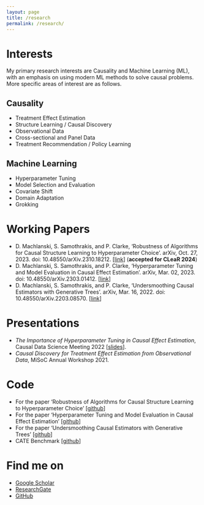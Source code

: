 ```yaml
---
layout: page
title: /research
permalink: /research/
---
```


# Interests
My primary research interests are Causality and Machine Learning (ML), with an emphasis on using modern ML methods to solve causal problems. More specific areas of interest are as follows.

## Causality
- Treatment Effect Estimation
- Structure Learning / Causal Discovery
- Observational Data
- Cross-sectional and Panel Data
- Treatment Recommendation / Policy Learning

## Machine Learning
- Hyperparameter Tuning
- Model Selection and Evaluation
- Covariate Shift
- Domain Adaptation
- Grokking

# Working Papers
- D. Machlanski, S. Samothrakis, and P. Clarke, ‘Robustness of Algorithms for Causal Structure Learning to Hyperparameter Choice’. arXiv, Oct. 27, 2023. doi: 10.48550/arXiv.2310.18212. \[[link](http://arxiv.org/abs/2310.18212)\] (**accepted for CLeaR 2024**)
- D. Machlanski, S. Samothrakis, and P. Clarke, ‘Hyperparameter Tuning and Model Evaluation in Causal Effect Estimation’. arXiv, Mar. 02, 2023. doi: 10.48550/arXiv.2303.01412. \[[link](https://arxiv.org/abs/2303.01412)\]
- D. Machlanski, S. Samothrakis, and P. Clarke, ‘Undersmoothing Causal Estimators with Generative Trees’. arXiv, Mar. 16, 2022. doi: 10.48550/arXiv.2203.08570. \[[link](https://arxiv.org/abs/2203.08570)\]

# Presentations
- _The Importance of Hyperparameter Tuning in Causal Effect Estimation_, Causal Data Science Meeting 2022 \[[slides](https://github.com/misoc-mml/working-papers/blob/main/Model%20Selection%20in%20Causal%20Effect%20Estimation%20-%20CDSM22.pdf)\].
- _Causal Discovery for Treatment Effect Estimation from Observational Data_, MiSoC Annual Workshop 2021.

# Code
- For the paper ‘Robustness of Algorithms for Causal Structure Learning to Hyperparameter Choice’ \[[github](https://github.com/misoc-mml/hyperparams-causal-discovery)\]
- For the paper ‘Hyperparameter Tuning and Model Evaluation in Causal Effect Estimation’ \[[github](https://github.com/misoc-mml/hyperparam-sensitivity)\]
- For the paper ‘Undersmoothing Causal Estimators with Generative Trees’ \[[github](https://github.com/misoc-mml/undersmoothing-data-augmentation)\]
- CATE Benchmark \[[github](https://github.com/misoc-mml/cate-benchmark)\]

# Find me on
- [Google Scholar](https://scholar.google.com/citations?user=q3_gY8MAAAAJ&hl=en)
- [ResearchGate](https://www.researchgate.net/profile/Damian-Machlanski)
- [GitHub](https://github.com/dmachlanski)